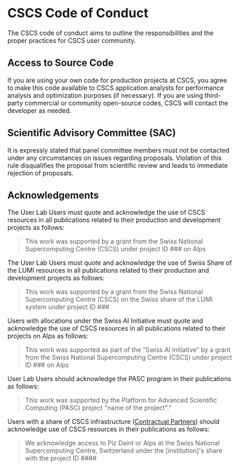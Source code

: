 # CSCS Code of Conduct

The CSCS code of conduct aims to outline the responsibilities and the proper practices for CSCS user community.

## Access to Source Code

If you are using your own code for production projects at CSCS, you agree to make this code available to CSCS application analysts for performance analysis and optimization purposes (if necessary).
If you are using third-party commercial or community open-source codes, CSCS will contact the developer as needed.

## Scientific Advisory Committee (SAC)

It is expressly stated that panel committee members must not be contacted under any circumstances on issues regarding proposals.
Violation of this rule disqualifies the proposal from scientific review and leads to immediate rejection of proposals.

## Acknowledgements

The User Lab Users must quote and acknowledge the use of CSCS resources in all publications related to their production and development projects as follows:

> This work was supported by a grant from the Swiss National Supercomputing Centre (CSCS) under project ID ### on Alps

The User Lab Users must quote and acknowledge the use of Swiss Share of the LUMI resources in all publications related to their production and development projects as follows:

> This work was supported by a grant from the Swiss National Supercomputing Centre (CSCS) on the Swiss share of the LUMI system under project ID ###

Users with allocations under the  Swiss AI Initiative must quote and acknowledge the use of CSCS resources in all publications related to their projects on Alps as follows:

> This work was supported as part of the “Swiss AI initiative” by a grant from the Swiss National Supercomputing Centre (CSCS) under project ID ### on Alps

User Lab Users should acknowledge the PASC program in their publications as follows:

> This work was supported by the  Platform for Advanced Scientific Computing (PASC) project "name of the project"."

Users with a share of CSCS infrastructure ([Contractual Partners](https://www.cscs.ch/services/contractual-partners)) should acknowledge use of CSCS resources in their publications as follows:

> We acknowledge access to Piz Daint or Alps at the Swiss National Supercomputing Centre, Switzerland under the [institution]'s share with the project ID ####
